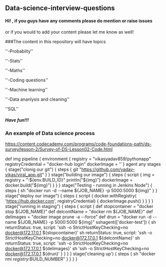 ## Data-science-interview-questions

#### Hi! , if you guys have any comments please do mention or raise issues
 or if you would to add your content please let me know as well!
 
 ###The content in this repository will have topics
 
''-Probabilty''

''-Stats''

''-Maths''

''-Coding questions''

''-Machine learning''

''-Data ananlysis and cleaning''

''SQL''
 
 ##### Have fun!!!
 
 ### An example of Data science process
 
 https://content.codecademy.com/programs/code-foundations-path/ds-survey/lesson-2/Survey-of-DS-Lesson02-Code.html
 
 
 def img
pipeline {
    environment {
        registry = "vikasyadav859/pythonapp"
        registryCredential = "docker-hub login"
        dockerImage = ''
    }
    agent any
    stages {
        stage("clonig our git") {
            steps {
                git "https://github.com/yadav-vikas/viral_app.git"
            }
        }
        stage("building our image") {
            steps {
                script {
                    img = registry + ":${env.BUILD_ID}"
                    println("${img}")
                    dockerImage = docker.build("${img}")
                }
            }
        }
        stage("Testing - running in Jenkins Node") {
            steps {
                sh "docker run -d --name ${JOB_NAME} -p 5000:5000 ${img}"
            }
        }
        stage("deploy our image") {
            steps {
                script {
                    docker.withRegistry( 'https://hub.docker.com', registryCredential) {
                        dockerImage.push()
                    }
                }
            }
        }
        stage("running in staging") {
            steps {
                script {
                    def stopcontainer = "docker stop ${JOB_NAME}"
                    def delcontName = "docker rm ${JOB_NAME}"
                    def delimages = "docker image prune -a --force"
                    def drun = "docker run -d --name ${JOB_NAME} -p 5000:5000 ${img}"
                    sshagent(['docker-test']) {
                        sh returnStatus: true, script: 'ssh -o StrictHostKeyChecking=no docker@172.17.0.1 ${stopcontainer}'
                        sh returnStatus: true, script: 'ssh -o StrictHostKeyChecking=no docker@172.17.0.1 ${delcontName}'
                        sh returnStatus: true, script: 'ssh -o StrictHostKeyChecking=no docker@172.17.0.1 ${delimages}'
                        sh 'ssh -o StrictHostKeyChecking=no docker@172.17.0.1 ${drun}'
                    }
                }
            }
        }
        stage('cleaning up') {
            steps {
                sh "docker rmi $registry:$BUILD_NUMBER"
            }
        }
    }
}
